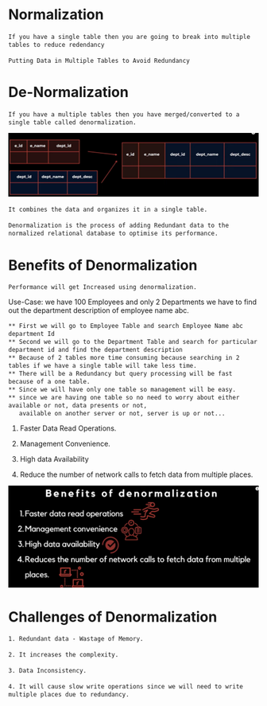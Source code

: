 # Normalization 

    If you have a single table then you are going to break into multiple tables to reduce redendancy

    Putting Data in Multiple Tables to Avoid Redundancy

 # De-Normalization

    If you have a multiple tables then you have merged/converted to a single table called denormalization.

   ![img.png](img.png)
   
    It combines the data and organizes it in a single table.

    Denormalization is the process of adding Redundant data to the normalized relational database to optimise its performance.

    
 # Benefits of Denormalization

    Performance will get Increased using denormalization.

   Use-Case: we have 100 Employees and only 2 Departments 
             we have to find out the department description of employee name abc.

    ** First we will go to Employee Table and search Employee Name abc department Id
    ** Second we will go to the Department Table and search for particular department id and find the department description
    ** Because of 2 tables more time consuming because searching in 2 tables if we have a single table will take less time.
    ** There will be a Redundancy but query processing will be fast because of a one table.
    ** Since we will have only one table so management will be easy.
    ** since we are having one table so no need to worry about either available or not, data presents or not,
       available on another server or not, server is up or not...
    

 1. Faster Data Read Operations.

 2. Management Convenience.
   
 3. High data Availability

 4. Reduce the number of network calls to fetch data from multiple places.

![img_1.png](img_1.png)



# Challenges of Denormalization

    1. Redundant data - Wastage of Memory.

    2. It increases the complexity.

    3. Data Inconsistency.

    4. It will cause slow write operations since we will need to write multiple places due to redundancy.